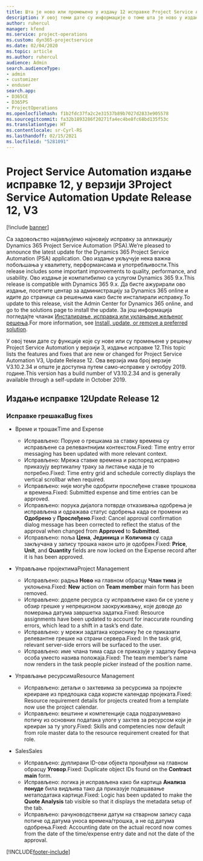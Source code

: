 ```yaml
---
title: Шта је ново или промењено у издању 12 исправке Project Service Automation верзије 3
description: У овој теми дате су информације о томе шта је ново у издању исправке 12 за Project Service Automation у верзији 3.
author: ruhercul
manager: kfend
ms.service: project-operations
ms.custom: dyn365-projectservice
ms.date: 02/04/2020
ms.topic: article
ms.author: ruhercul
audience: Admin
search.audienceType:
- admin
- customizer
- enduser
search.app:
- D365CE
- D365PS
- ProjectOperations
ms.openlocfilehash: f1b2fdc37fa2c2e31537b89b7027d2833e905578
ms.sourcegitcommit: fa32b1893286f20271fa4ec4be8fc68bd135f53c
ms.translationtype: HT
ms.contentlocale: sr-Cyrl-RS
ms.lasthandoff: 02/15/2021
ms.locfileid: "5281091"
---
```

# <a name="project-service-automation-update-release-12-v3"></a><span data-ttu-id="7bb08-103">Project Service Automation издање исправке 12, у верзији 3</span><span class="sxs-lookup"><span data-stu-id="7bb08-103">Project Service Automation Update Release 12, V3</span></span>

[!include [banner](../includes/psa-now-project-operations.md)]

<span data-ttu-id="7bb08-104">Са задовољство најављујемо најновију исправку за апликацију Dynamics 365 Project Service Automation (PSA).</span><span class="sxs-lookup"><span data-stu-id="7bb08-104">We’re pleased to announce the latest update for the Dynamics 365 Project Service Automation (PSA) application.</span></span> <span data-ttu-id="7bb08-105">Ово издање укључује нека важна побољшања у квалитету, перформансама и употребљивости.</span><span class="sxs-lookup"><span data-stu-id="7bb08-105">This release includes some important improvements to quality, performance, and usability.</span></span> <span data-ttu-id="7bb08-106">Ово издање је компатибилно са услугом Dynamics 365 9.x.</span><span class="sxs-lookup"><span data-stu-id="7bb08-106">This release is compatible with Dynamics 365 9.x.</span></span> <span data-ttu-id="7bb08-107">Да бисте ажурирали ово издање, посетите центар за администрацију за Dynamics 365 online и идите до странице са решењима како бисте инсталирали исправку.</span><span class="sxs-lookup"><span data-stu-id="7bb08-107">To update to this release, visit the Admin Center for Dynamics 365 online, and go to the solutions page to install the update.</span></span> <span data-ttu-id="7bb08-108">За још информација погледајте чланак [Инсталирање, исправка или уклањање жељеног решења](https://docs.microsoft.com/power-platform/admin/install-remove-preferred-solution).</span><span class="sxs-lookup"><span data-stu-id="7bb08-108">For more information, see [Install, update, or remove a preferred solution](https://docs.microsoft.com/power-platform/admin/install-remove-preferred-solution).</span></span>

<span data-ttu-id="7bb08-109">У овој теми дате су функције које су нове или су промењене у решењу Project Service Automation у верзији 3, издање исправке 12.</span><span class="sxs-lookup"><span data-stu-id="7bb08-109">This topic lists the features and fixes that are new or changed for Project Service Automation V3, Update Release 12.</span></span> <span data-ttu-id="7bb08-110">Ова верзија има број верзије V3.10.2.34 и опште је доступна путем само-исправке у октобру 2019. године.</span><span class="sxs-lookup"><span data-stu-id="7bb08-110">This version has a build number of V3.10.2.34 and is generally available through a self-update in October 2019.</span></span>

## <a name="update-release-12"></a><span data-ttu-id="7bb08-111">Издање исправке 12</span><span class="sxs-lookup"><span data-stu-id="7bb08-111">Update Release 12</span></span>

### <a name="bug-fixes"></a><span data-ttu-id="7bb08-112">Исправке грешака</span><span class="sxs-lookup"><span data-stu-id="7bb08-112">Bug fixes</span></span>

- <span data-ttu-id="7bb08-113">Време и трошак</span><span class="sxs-lookup"><span data-stu-id="7bb08-113">Time and Expense</span></span>

    - <span data-ttu-id="7bb08-114">Исправљено: Поруке о грешкама за ставку времена су исправљене са релевантнијим контекстом.</span><span class="sxs-lookup"><span data-stu-id="7bb08-114">Fixed: Time entry error messaging has been updated with more relevant context.</span></span>
    - <span data-ttu-id="7bb08-115">Исправљено: Мрежа ставке времена и распоред исправно приказују вертикалну траку за листање када је то потребно.</span><span class="sxs-lookup"><span data-stu-id="7bb08-115">Fixed: Time entry grid and schedule correctly displays the vertical scrollbar when required.</span></span>
    - <span data-ttu-id="7bb08-116">Исправљено: није могуће одобрити прослеђене ставке трошкова и времена.</span><span class="sxs-lookup"><span data-stu-id="7bb08-116">Fixed: Submitted expense and time entries can be approved.</span></span>
    - <span data-ttu-id="7bb08-117">Исправљено: порука дијалога потврде отказивања одобрења је исправљена и одражава статус одобрења када се промени из **Одобрено** у **Прослеђено**.</span><span class="sxs-lookup"><span data-stu-id="7bb08-117">Fixed: Cancel approval confirmation dialog message has been corrected to reflect the status of the approval when changed from **Approved** to **Submitted**.</span></span>
    - <span data-ttu-id="7bb08-118">Исправљено: поља **Цена**, **Јединица** и **Количина** су сада закључана у запису трошка након што је одобрен.</span><span class="sxs-lookup"><span data-stu-id="7bb08-118">Fixed: **Price**, **Unit**, and **Quantity** fields are now locked on the Expense record after it is has been approved.</span></span>

- <span data-ttu-id="7bb08-119">Управљање пројектима</span><span class="sxs-lookup"><span data-stu-id="7bb08-119">Project Management</span></span>

    - <span data-ttu-id="7bb08-120">Исправљено: радња **Ново** на главном обрасцу **Члан тима** је уклоњена.</span><span class="sxs-lookup"><span data-stu-id="7bb08-120">Fixed: **New** action on **Team member** main form has been removed.</span></span>
    - <span data-ttu-id="7bb08-121">Исправљено: доделе ресурса су исправљене како би се узеле у обзир грешке у непрецизном заокруживању, које доводе до померања датума завршетка задатка.</span><span class="sxs-lookup"><span data-stu-id="7bb08-121">Fixed: Resource assignments have been updated to account for inaccurate rounding errors, which lead to a shift in a task’s end date.</span></span>
    - <span data-ttu-id="7bb08-122">Исправљено: у мрежи задатака кориснику ће се приказати релевантне грешке на страни сервера.</span><span class="sxs-lookup"><span data-stu-id="7bb08-122">Fixed: In the task grid, relevant server-side errors will be surfaced to the user.</span></span>
    - <span data-ttu-id="7bb08-123">Исправљено: име члана тима сада се приказује у задатку бирача особа уместо назива положаја.</span><span class="sxs-lookup"><span data-stu-id="7bb08-123">Fixed: The team member’s name now renders in the task people picker instead of the position name.</span></span>

- <span data-ttu-id="7bb08-124">Управљање ресурсима</span><span class="sxs-lookup"><span data-stu-id="7bb08-124">Resource Management</span></span>

    - <span data-ttu-id="7bb08-125">Исправљено: детаљи о захтевима за ресурсима за пројекте креиране из предлошка сада користе календар пројеката.</span><span class="sxs-lookup"><span data-stu-id="7bb08-125">Fixed: Resource requirement details for projects created from a template now use the project calendar.</span></span>
    - <span data-ttu-id="7bb08-126">Исправљено: вештине и компетенције сада подразумевано потичу из основних података улоге у захтев за ресурсом који је креиран за ту улогу.</span><span class="sxs-lookup"><span data-stu-id="7bb08-126">Fixed: Skills and competencies now default from role master data to the resource requirement created for that role.</span></span>

- <span data-ttu-id="7bb08-127">Sales</span><span class="sxs-lookup"><span data-stu-id="7bb08-127">Sales</span></span>

    - <span data-ttu-id="7bb08-128">Исправљено: дуплирани ID-ови објекта пронађени на главном обрасцу **Уговор**.</span><span class="sxs-lookup"><span data-stu-id="7bb08-128">Fixed: Duplicate object IDs found on the **Contract main** form.</span></span>
    - <span data-ttu-id="7bb08-129">Исправљено: логика је исправљена како би картица **Анализа понуде** била видљива тако да приказује подешавање метаподатака картице.</span><span class="sxs-lookup"><span data-stu-id="7bb08-129">Fixed: Logic has been updated to make the **Quote Analysis** tab visible so that it displays the metadata setup of the tab.</span></span>
    - <span data-ttu-id="7bb08-130">Исправљено: рачуноводствени датум на стварном запису сада потиче од датума уноса времена/трошка, а не од датума одобрења.</span><span class="sxs-lookup"><span data-stu-id="7bb08-130">Fixed: Accounting date on the actual record now comes from the date of the time/expense entry date and not the date of the approval.</span></span>


[!INCLUDE[footer-include](../includes/footer-banner.md)]